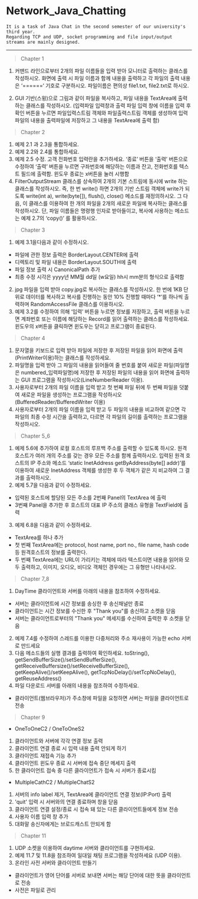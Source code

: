 # Network_Java_Chatting

`It is a task of Java Chat in the second semester of our university's third year.`   
`Regarding TCP and UDP, socket programming and file input/output streams are mainly designed.`

---
> Chapter 1   

1. 커맨드 라인으로부터 2개의 파일 이름들을 입력 받아 모니터로 출력하는 클래스를 작성하시오. 화면에
출력 시 파일 이름과 함께 내용을 출력하고 각 파일의 출력 내용은 ‘======‘ 기호로 구분하시오.
파일이름은 편의상 file1.txt, file2.txt로 하시오.

2. GUI 기반(스윙)으로 그림과 같이 파일을 복사하고, 파일 내용을 TextArea에 출력하는 클래스를 작성하시오.
(입력파일 입력창과 출력 파일 입력 창에 이름을 입력 후 확인 버튼을 누르면 파일입력스트림 객체와
파일출력스트림 객체를 생성하여 입력 파일의 내용을 출력파일에 저장하고 그 내용을 TextArea에 출력 함)



> Chapter 2
1. 예제 2.1 과 2.3을 통합하세요.
2. 예제 2.2와 2.4를 통합하세요.
3. 예제 2.5 수정. 고객 전화번호 입력란을 추가하세요. ‘종료’ 버튼을 ‘출력’ 버튼으로 수정하여 ‘출력’ 버튼을
누르면 구좌번호에 해당하는 이름과 잔고, 전화번호를 텍스트 필드에 출력함.
윈도우 종료는 x버튼을 눌러 시행함
4. FilterOutputStream 클래스를 상속하여 2개의 기본 스트림에 동시에 write 하는 클래스를 작성하시오.
즉, 한 번 write() 하면 2개의 기반 스트림 객체에 write가 되도록 write(int a), write(byte[]), flush(), close() 메소드를
재정의하시오. 그 다음, 이 클래스를 이용하여 한 개의 파일을 2개의 새로운 파일에 복사하는 클래스를
작성하시오. 단, 파일 이름들은 명령행 인자로 받아들이고, 복사에 사용하는 메소드는 예제 2.7의 ‘copy()’ 를
활용하시오.

> Chapter 3

1. 예제 3.1을다음과 같이 수정하시오.
- 파일에 관한 정보 출력은 BorderLayout.CENTER에 출력
- 디렉토리 및 파일 내용은 BorderLayout.SOUTH에 출력
- 파일 정보 출력 시 CanonicalPath 추가
- 최종 수정 시각은 yyyy년 MM월 dd일 (w요일) hh시 mm분의 형식으로 출력함
2. jpg 파일을 입력 받아 copy.jpg로 복사하는 클래스를 작성하시오. 한 번에 1KB 단위로 데이터를
복사하고 복사를 진행하는 동안 10% 진행할 때마다 ‘*’를 하나씩 출력하며 RandomAccessFile
클래스를 이용하시오.
3. 예제 3.2를 수정하여 의해 ‘입력’ 버튼을 누르면 정보를 저장하고, 출력 버튼을 누르면 계좌번호 또는 이름에
해당하는 Record를 읽어 출력하는 클래스를 작성하세요. 윈도우의 x버튼을 클릭하면 윈도우는 닫히고
프로그램이 종료된다.

> Chapter 4
1. 문자열을 키보드로 입력 받아 파일에 저장한 후 저장된 파일을 읽어 화면에 출력(PrintWriter이용)하는 클래스를
작성하세요.
2. 파일명을 입력 받아 그 파일의 내용을 읽어들여 줄 번호를 붙여 새로운 파일(파일명은 numbered_입력파일명)에
저장한 후 저장된 파일의 내용을 읽어 화면에 출력하는 GUI 프로그램을 작성하시오(LineNumberReader 이용).
3. 사용자로부터 2개의 파일 이름을 입력 받고 첫 번째 파일 뒤에 두 번째 파일을 덧붙여 새로운 파일을 생성하는
프로그램을 작성하시오(BufferedReader/BufferedWriter 이용)
4. 사용자로부터 2개의 파일 이름을 입력 받고 두 파일의 내용을 비교하여 같으면 각 파일의 최종 수정 시간을
출력하고, 다르면 각 파일의 길이를 출력하는 프로그램을 작성하시오.

> Chapter 5_6
1. 예제 5.6에 추가하여 로컬 호스트의 루프백 주소를 출력할 수 있도록 하시오.
원격 호스트가 여러 개의 주소를 갖는 경우 모든 주소를 함께 출력하시오.
입력된 원격 호스트의 IP 주소와 메소드 ‘static InetAddress getByAddress(byte[] addr)’를 이용하여 새로운 InetAddress
객체를 생성한 후 두 객체가 같은 지 비교하여 그 결과를 출력하시오.
2. 예제 5.7을 다음과 같이 수정하세요.
- 입력된 호스트에 할당된 모든 주소를 2번째 Panel의 TextArea 에 출력
- 3번째 Panel을 추가한 후 호스트의 대표 IP 주소의 클래스 유형을 TextField에 출력
3. 예제 6.8을 다음과 같이 수정하세요.
- TextArea를 하나 추가
- 첫 번째 TextArea에는 protocol, host name, port no., file name, hash code 등 원격호스트의 정보를 출력한다.
- 두 번째 TextArea에는 URL이 가리키는 객체에 따라 텍스트이면 내용을 읽어와 모두 출력하고, 이미지, 오디오,
비디오 객체인 경우에는 그 유형만 나타내시오.

> Chapter 7_8

1. DayTime 클라이언트와 서버를 아래의 내용을 참조하여 수정하세요.
 - 서버는 클라이언트에 시간 정보를 송싱한 후 송신채널만 종료
 - 클라이언트는 시간 정보를 수신한 후 "Thank you"를 송신하고 소켓을 닫음
 - 서버는 클라이언트로부터의 "Thank you" 메세지를 수신하여 출력한 후 소켓을 닫음
2. 예제 7.4를 수정하여 스레드를 이용한 다중처리와 주소 재사용이 가능한 echo 서버로 만드세요
3. 다음 메소드들의 실행 결과를 출력하여 확인하세요.
toString(), getSendBufferSize()/setSendBufferSize(), getReceiveBuffersize()/setReceiveBufferSize(),
getKeepAlive()/setKeepAlive(), getTcpNoDelay()/setTcpNoDelay(), getReuseAddress()
4. 파일 다운로드 서버를 아래의 내용을 참조하여 수정하세요.
- 클라이언트(웹브라우저)가 주소창에 파일을 요청하면 서버는 파일을 클라이언트로 전송
 
> Chapter 9
- OneToOneC2 / OneToOneS2   
1. 클라이언트와 서버에 각각 연결 정보 출력
2. 클라이언트 연결 종료 시 입력 내용 출력 안되게 하기
3. 클라이언트 재접속 기능 추가 
4. 클라이언트 윈도우 종료 시 서버에 접속 중단 메세지 출력
5. 한 클라이언트 접속 중 다른 클라이언트가 접속 시 서버가 종료시킴

- MultipleCathC2 / MultipleChatS2
1. 서버의 info label 제거, TextArea에 클라이언트 연결 정보(IP:Port) 출력 
2. 'quit' 입력 시 서버와의 연결 종료하며 창을 닫음
3. 클라이언트 연결 설정/종료 시 접속 돼 있는 다른 클라이언트들에게 정보 전송
4. 사용자 이름 입력 창 추가
5. 대화말 송신자에게는 브로드캐스트 안되게 함
    
> Chapter 11

1. UDP 소켓을 이용하여 daytime 서버와 클라이언트를 구현하세요.
2. 예제 11.7 및 11.8을 참조하여 일대일 채팅 프로그램을 작성하세요 (UDP 이용).
3. 온라인 사전 서버와 클라이언트 만들기
- 클라이언트가 영어 단어를 서버로 보내면 서버는 해당 단어에 대한 뜻을 클라이언트로 전송
- 사전은 파일로 관리